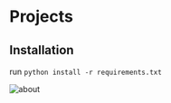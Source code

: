 # Projects

## Installation
run `python install -r requirements.txt`

![about](https://user-images.githubusercontent.com/107999456/175116651-f066366f-2800-4733-9f6e-2365e28c388d.png)
